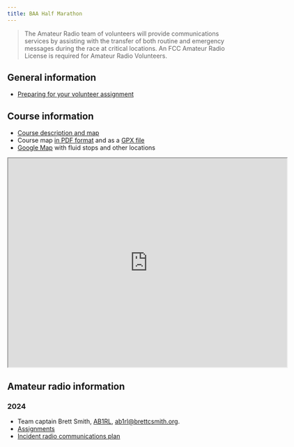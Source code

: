 ```yaml
---
title: BAA Half Marathon
---
```


> The Amateur Radio team of volunteers will provide communications services by
> assisting with the transfer of both routine and emergency messages during the
> race at critical locations. An FCC Amateur Radio License is required for
> Amateur Radio Volunteers.

## General information

- [Preparing for your volunteer assignment](https://www.baa.org/races/baa-half-marathon/volunteer/volunteer-registration/assignment-details)

## Course information

- [Course description and map](https://www.baa.org/races/baa-half-marathon/watch/course-information)
- Course map [in PDF format](https://www.baa.org/sites/default/files/2024-09/2024%20Half%20Course%20Map.pdf) and as a [GPX file](BAA_Half_Marathon_Course.gpx)
- [Google Map](https://www.google.com/maps/d/viewer?mid=1kEJFM7YTTAuPOR5OPX-9ASWEQTRiicY&ll=42.31461218028117%2C-71.09632372636027&z=15) with fluid stops and other locations

<iframe src="https://www.google.com/maps/d/embed?mid=1kEJFM7YTTAuPOR5OPX-9ASWEQTRiicY&ehbc=2E312F" width="640" height="480"></iframe>

## Amateur radio information

### 2024

- Team captain Brett Smith, [AB1RL](https://www.qrz.com/db/AB1RL), <ab1rl@brettcsmith.org>.
- [Assignments](./2024/assignments/)
- [Incident radio communications plan](./2024/ics.pdf)
